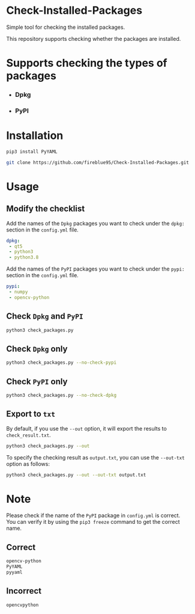 # Check-Installed-Packages
Simple tool for checking the installed packages.

This repository supports checking whether the packages are installed.

Supports checking the types of packages
===
* ### Dpkg
* ### PyPI

Installation
===

```bash
pip3 install PyYAML
```

```bash
git clone https://github.com/fireblue95/Check-Installed-Packages.git
```

Usage
===

Modify the checklist
---

Add the names of the `Dpkg` packages you want to check under the `dpkg:` section in the `config.yml` file.
```yaml
dpkg:
 - qt5
 - python3
 - python3.8
```

Add the names of the `PyPI` packages you want to check under the `pypi:` section in the `config.yml` file.
```yaml
pypi:
 - numpy
 - opencv-python
```

Check `Dpkg` and `PyPI`
---
```bash
python3 check_packages.py 
```

Check `Dpkg` only
---
```bash
python3 check_packages.py --no-check-pypi
```

Check `PyPI` only
---
```bash
python3 check_packages.py --no-check-dpkg
```

Export to `txt`
---

By default, if you use the `--out` option, it will export the results to `check_result.txt`.
```bash
python3 check_packages.py --out
```

To specify the checking result as `output.txt`, you can use the `--out-txt` option as follows:
```bash
python3 check_packages.py --out --out-txt output.txt
```

Note
=
Please check if the name of the `PyPI` package in `config.yml` is correct.  
You can verify it by using the `pip3 freeze` command to get the correct name.

## Correct
```bash
opencv-python
PyYAML
pyyaml
```

## Incorrect
```bash
opencvpython
```